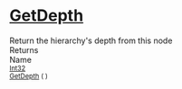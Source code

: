 # [GetDepth](./HierarchyElement-100664013.md)

Return the hierarchy's depth from this node
<br>
Returns<img width=500/>Name
<br>
<sub>[Int32](https://docs.microsoft.com/en-us/dotnet/api/System.Int32)</sub><img width=500/><sub>[GetDepth](./HierarchyElement-100664013.md) (  )</sub><br>


